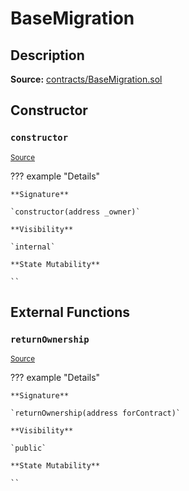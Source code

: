 # BaseMigration

## Description

**Source:** [contracts/BaseMigration.sol](https://github.com/Synthetixio/synthetix/tree/v2.71.0/contracts/BaseMigration.sol)

## Constructor

### `constructor`

<sub>[Source](https://github.com/Synthetixio/synthetix/tree/v2.71.0/contracts/BaseMigration.sol#L6)</sub>

??? example "Details"

    **Signature**

    `constructor(address _owner)`

    **Visibility**

    `internal`

    **State Mutability**

    ``

## External Functions

### `returnOwnership`

<sub>[Source](https://github.com/Synthetixio/synthetix/tree/v2.71.0/contracts/BaseMigration.sol#L9)</sub>

??? example "Details"

    **Signature**

    `returnOwnership(address forContract)`

    **Visibility**

    `public`

    **State Mutability**

    ``
